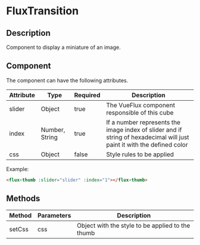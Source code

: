 ---
---

# FluxTransition

## Description

Component to display a miniature of an image.

## Component

The component can have the following attributes.

| Attribute | Type | Required | Description |
|-----------|------|----------|-------------|
| slider | Object | true | The VueFlux component responsible of this cube |
| index | Number, String | true | If a number represents the image index of slider and if string of hexadecimal will just paint it with the defined color |
| css | Object | false | Style rules to be applied |

Example:
``` html
<flux-thumb :slider="slider" :index="1"></flux-thumb>
```

## Methods

| Method | Parameters | Description |
|--------|------------|-------------|
| setCss | css | Object with the style to be applied to the thumb |
